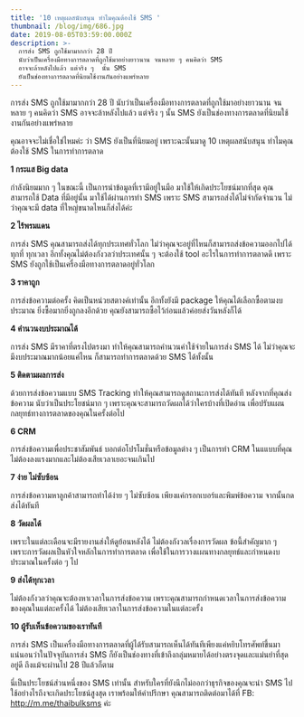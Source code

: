 ```yaml
---
title: '10 เหตุผลสนับสนุน ทำไมคุณต้องใช้ SMS '
thumbnail: /blog/img/686.jpg
date: 2019-08-05T03:59:00.000Z
description: >-
  การส่ง SMS ถูกใช้มามากกว่า 28 ปี
  นับว่าเป็นเครื่องมือทางการตลาดที่ถูกใช้มาอย่างยาวนาน จนหลาย ๆ คนคิดว่า SMS
  อาจจะล้าหลังไปแล้ว แต่จริง ๆ  นั้น SMS
  ยังเป็นช่องทางการตลาดที่นิยมใช้งานกันอย่างแพร่หลาย
---
```

การส่ง SMS ถูกใช้มามากกว่า 28 ปี นับว่าเป็นเครื่องมือทางการตลาดที่ถูกใช้มาอย่างยาวนาน จนหลาย ๆ คนคิดว่า SMS อาจจะล้าหลังไปแล้ว แต่จริง ๆ  นั้น SMS ยังเป็นช่องทางการตลาดที่นิยมใช้งานกันอย่างแพร่หลาย 

คุณอาจจะไม่เชื่อใช่ไหมค่ะ ว่า SMS ยังเป็นที่นิยมอยู่ เพราะฉะนั้นมาดู  10 เหตุผลสนับสนุน ทำไมคุณต้องใช้ SMS ในการทำการตลาด

**1 กระแส Big data**

กำลังนิยมมาก ๆ ในขณะนี้ เป็นการนำข้อมูลที่เรามีอยู่ในมือ มาใช้ให้เกิดประโยชน์มากที่สุด  คุณสามารถใช้ Data ที่มีอยู่นั้น มาใช้ได้ผ่านการทำ SMS  เพราะ SMS สามารถส่งได้ไม่จำกัดจำนวน ไม่ว่าคุณจะมี 
data ที่ใหญ่ขนาดไหนก็ส่งได้ค่ะ

**2 ไร้พรมแดน**

การส่ง SMS คุณสามารถส่งได้ทุกประเทศทั่วโลก ไม่ว่าคุณจะอยู่ที่ไหนก็สามารถส่งข้อความออกไปได้ทุกที่ ทุกเวลา อีกทั้งคุณไม่ต้องกังวลว่าประเทศนั้น ๆ จะต้องใช้ tool อะไรในการทำการตลาดดี เพราะ SMS ยังถูกใช้เป็นเครื่องมือทางการตลาดอยู่ทั่วโลก 

**3 ราคาถูก**

การส่งข้อความต่อครั้ง คิดเป็นหน่วยสตางค์เท่านั้น อีกทั้งยังมี package ให้คุณได้เลือกซื้อตามงบประมาณ
 ยิ่งซื้อมากยิ่งถูกลงอีกด้วย คุณยังสามารถซื้อไว้ก่อนแล้วค่อยส่งวันหลังก็ได้

**4 คำนวนงบประมาณได้**

การส่ง SMS มีราคาที่ตรงไปตรงมา ทำให้คุณสามารถคำนวนค่าใช้จ่ายในการส่ง SMS ได้ ไม่ว่าคุณจะมีงบประมาณมากน้อยแค่ไหน ก็สามารถทำการตลาดด้วย SMS ได้ทั้งนั้น

**5 ติดตามผลการส่ง**

ด้วยการส่งข้อความแบบ SMS Tracking ทำให้คุณสามารถดูสถานะการส่งได้ทันที หลังจากที่คุณส่งข้อความ
 นับว่าเป็นประโยชน์มาก ๆ เพราะคุณจะสามารถวัดผลได้ว่าใครบ้างที่เปิดอ่าน เพื่อปรับแผนกลยุทธ์ทางการตลาดของคุณในครั้งต่อไป

**6 CRM**

การส่งข้อความเพื่อประชาสัมพันธ์ บอกต่อโปรโมชั่นหรือข้อมูลต่าง ๆ เป็นการทำ CRM ในแแบบที่คุณไม่ต้องลงแรงมากและไม่ต้องเสียเวลาเยอะจนเกินไป

**7 ง่าย ไม่ซับซ้อน**

การส่งข้อความหาลูกค้าสามารถทำได้ง่าย ๆ ไม่ซับซ้อน เพียงแค่กรอกเบอร์และพิมพ์ข้อความ จากนั้นกดส่งได้ทันที

**8 วัดผลได้**

เพราะในแต่ละเดือนจะมีรายงานส่งให้ดูย้อนหลังได้ ไม่ต้องกังวลเรื่องการวัดผล ข้อนี้สำคัญมาก ๆ เพราะการวัดผลเป็นหัวใจหลักในการทำการตลาด เพื่อใช้ในการวางแผนทางกลยุทธ์และกำหนดงบประมาณในครั้งต่อ ๆ ไป

**9 ส่งได้ทุกเวลา**

ไม่ต้องกังวลว่าคุณจะต้องหาเวลาในการส่งข้อความ เพราะคุณสามารถกำหนดเวลาในการส่งข้อความของคุณในแต่ละครั้งได้ ไม่ต้องเสียเวลาในการส่งข้อความในแต่ละครั้ง

**10 ผู้รับเห็นข้อความของเราทันที**

การส่ง SMS เป็นเครื่องมือทางการตลาดที่ผู้ได้รับสามารถเห็นได้ทันทีเพียงแค่หยิบโทรศัพท์ขึ้นมา แน่นอนว่าในปัจจุบันการส่ง SMS ก็ยังเป็นช่องทางที่เข้าถึงกลุ่มหมายได้อย่างตรงจุดและแม่นยำที่สุดอยู่ดี ถึงแม้จะผ่านไป 28 ปีแล้วก็ตาม

นี่เป็นประโยชน์ส่วนหนึ่งของ SMS เท่านั้น สำหรับใครที่ยังนึกไม่ออกว่าธุรกิจของคุณจะนำ SMS ไปใช้อย่างไรถึงจะเกิดประโยชน์สูงสุด เราพร้อมให้คำปรึกษา คุณสามารถติดต่อมาได้ที่ FB: http://m.me/thaibulksms ค่ะ
